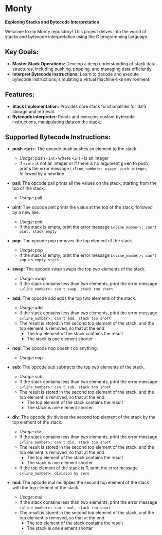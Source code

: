 # Monty

**Exploring Stacks and Bytecode Interpretation**

Welcome to my Monty repository! This project delves into the world of stacks and bytecode interpretation using the C programming language.

## Key Goals:

- **Master Stack Operations:** Develop a deep understanding of stack data structures, including pushing, popping, and managing data efficiently.
- **Interpret Bytecode  Instructions:** Learn to decode and execute bytecode instructions, simulating a virtual machine-like environment.

## Features:

- **Stack Implementation:** Provides core stack functionalities for data storage and retrieval.
- **Bytecode Interpreter:** Reads and executes custom bytecode instructions, manipulating data on the stack.

## Supported Bytecode Instructions:
- **push `<int>`**: The opcode push pushes an element to the stack.
    * *Usage*: push `<int>` where `<int>` is an integer
    * if `<int>` is not an integer or if there is no argument given to push, prints the error message `L<line_number>: usage: push integer`, followed by a new line

- **pall**: The opcode pall prints all the values on the stack, starting from the top of the stack.
    * *Usage*: pall

- **pint**: The opcode pint prints the value at the top of the stack, followed by a new line.
    * *Usage*: pint
    * If the stack is empty, print the error message `L<line_number>: can't pint, stack empty`

- **pop**: The opcode pop removes the top element of the stack.
    * *Usage*: pop
    * If the stack is empty, print the error message `L<line_number>: can't pop an empty stack`

- **swap**: The opcode swap swaps the top two elements of the stack.
    * *Usage*: swap
    * If the stack contains less than two elements, print the error message `L<line_number>: can't swap, stack too short`

- **add**: The opcode add adds the top two elements of the stack.
    * *Usage:* add
    * If the stack contains less than two elements, print the error message `L<line_number>: can't add, stack too short`
    * The result is stored in the second top element of the stack, and the top element is removed, so that at the end:
        - The top element of the stack contains the result
        - The stack is one element shorter

- **nop**: The opcode nop doesn’t do anything.
    * *Usage:* nop

- **sub**: The opcode sub subtracts the top two elements of the stack.
    * *Usage:* sub
    * If the stack contains less than two elements, print the error message `L<line_number>: can't sub, stack too short`
    * The result is stored in the second top element of the stack, and the top element is removed, so that at the end:
        - The top element of the stack contains the result
        - The stack is one element shorter

- **div**: The opcode div divides the second top element of the stack by the top element of the stack.
    * *Usage:* div
    * If the stack contains less than two elements, print the error message `L<line_number>: can't div, stack too short`
    * The result is stored in the second top element of the stack, and the top element is removed, so that at the end:
        - The top element of the stack contains the result
        - The stack is one element shorter
    * If the top element of the stack is 0, print the error message `L<line_number>: division by zero`

- **mul**: The opcode mul multiplies the second top element of the stack with the top element of the stack.
    * *Usage*: mul
    * If the stack contains less than two elements, print the error message `L<line_number>: can't mul, stack too short`
    * The result is stored in the second top element of the stack, and the top element is removed, so that at the end:
        - The top element of the stack contains the result
        - The stack is one element shorter
        
